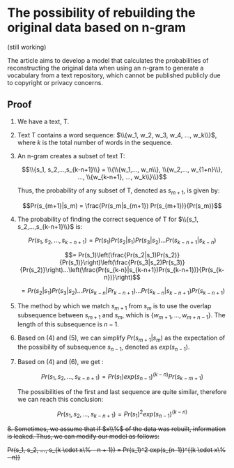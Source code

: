 # The possibility of rebuilding the original data based on n-gram

(still working)

The article aims to develop a model that calculates the probabilities of reconstructing the original data when using an n-gram to generate a vocabulary from a text repository, which cannot be published publicly due to copyright or privacy concerns.

## Proof

1. We have a text, T.

2. Text T contains a word sequence: $\\{w_1, w_2, w_3, w_4, ..., w_k\\}$, where *k* is the total number of words in the sequence.

3. An n-gram creates a subset of text T:

   $$\\{s_1, s_2,...,s_{k-n+1}\\} = \\{\\{w_1,..., w_n\\}, \\{w_2,..., w_{1+n}\\}, ..., \\{w_{k-n+1}, ..., w_k\\}\\}$$

   Thus, the probability of any subset of T, denoted as $s_{m+1}$, is given by:

   $$Pr(s_{m+1}|s_m) = \frac{Pr(s_m|s_{m+1}) Pr(s_{m+1})}{Pr(s_m)}$$

4. The probability of finding the correct sequence of T for $\\{s_1, s_2,...,s_{k-n+1}\\}$ is:

   $$Pr(s_1, s_2, ..., s_{k-n+1}) = Pr(s_1)Pr(s_2 | s_1)Pr(s_3 | s_2)...Pr(s_{k-n+1} | s_{k-n})$$

   $$= Pr(s_1)\left(\frac{Pr(s_2|s_1)Pr(s_2)}{Pr(s_1)}\right)\left(\frac{Pr(s_3|s_2)Pr(s_3)}{Pr(s_2)}\right)...\left(\frac{Pr(s_{k-n}|s_{k-n+1})Pr(s_{k-n+1})}{Pr(s_{k-n})}\right)$$

   $$= Pr(s_2|s_1)Pr(s_3|s_2) \ldots Pr(s_{k-n}|Pr_{k-n+1}) \ldots Pr(s_{k-n}|s_{k-n+1})Pr(s_{k-n+1})$$

5. The method by which we match $s_{m+1}$ from $s_m$ is to use the overlap subsequence between $s_{m+1}$ and $s_m$, which is $\{w_{m+1}, \ldots, w_{m+n-1}\}$. The length of this subsequence is $n-1$.

6. Based on (4) and (5), we can simplify $Pr(s_{m+1}|s_m)$ as the expectation of the possibility of subsequence $s_{n-1}$, denoted as $exp(s_{n-1})$.

7. Based on (4) and (6), we get :
  
   $$Pr(s_1, s_2, ..., s_{k-n+1}) = Pr(s_1) exp(s_{n-1})^{(k-n)}Pr(s_{k-m+1})$$
   
	The possibilities of the first and last sequence are quite similar, therefore we can reach this conclusion:

   $$Pr(s_1, s_2, ..., s_{k-n+1}) = Pr(s_1)^2 exp(s_{n-1})^{(k-n)}$$

~~8. Sometimes, we assume that if $x\\%$ of the data was rebuilt, information is leaked. Thus, we can modify our model as follows:~~
    
~~Pr(s_1, s_2, ..., s_{k \cdot x\\% - n + 1}) = Pr(s_1)^2 exp(s_{n-1})^{(k \cdot x\\% - n)}~~
